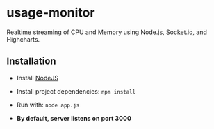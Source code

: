 # usage-monitor
Realtime streaming of CPU and Memory using Node.js, Socket.io, and Highcharts.

## Installation

* Install [NodeJS](http://nodejs.org/download/)
* Install project dependencies: `npm install`
* Run with: `node app.js`

* **By default, server listens on port 3000**
